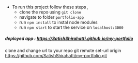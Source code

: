 
- To run this project follow these steps , 
  - clone the repo using `git clone`
  - navigate to folder `portfolio-app`
  - run `npm install` to instal node modules
  - run `npm start` to start the service on `localhost:3000`
    
##### deployed app : https://SatishShirahatti.github.io/my-portfolio

clone and change url to your repo
git remote set-url origin https://github.com/SatishShirahatti/my-portfolio.git